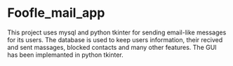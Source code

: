 # Foofle_mail_app
This project uses mysql and python tkinter for sending email-like messages for its users.
The database is used to keep users information, their recived and sent massages, blocked contacts and many other features.
The GUI has been implemanted in python tkinter.
